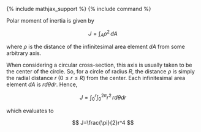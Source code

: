 {% include mathjax_support %}
{% include command %}


Polar moment of inertia is given by 

$$
J=\int_{A} \rho^2 \, dA
$$

where $\rho$ is the distance of the infinitesimal area element $dA$ from some arbitrary axis. 

When considering a circular cross-section, this axis is usually taken to be the center of the circle. So, for a circle of radius $R$, the distance $\rho$ is simply the radial distance $r$ ($0 \leq r \leq R$) from the center. Each infinitesimal area element $dA$ is $rd\theta dr$. Hence, 

$$
J=\int_{0}^{r}\int_{0}^{2\pi} r^2 \, rd\theta dr
$$

which evaluates to

$$
J=\frac{\pi}{2}r^4
$$



